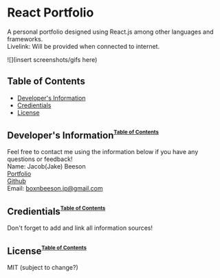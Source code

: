 # React Portfolio
  A personal portfolio designed using React.js among other languages and frameworks.
  <br>
  Livelink: Will be provided when connected to internet.
  
  ![](insert screenshots/gifs here)

  ## <a name="toc">Table of Contents</a>
  * [Developer's Information](#devInfo)
  * [Credientials](#credientials)
  * [License](#license)

  ## <a name="devInfo">Developer's Information</a><sup><sup><sub>[Table of Contents](#toc)</sub></sup></sup>
  Feel free to contact me using the information below if you have any questions or feedback!
  <br>
  Name: Jacob(Jake) Beeson
  <br>
  [Portfolio](https://boxnbeeson.github.io/Portfolio/)
  <br>
  [Github](https://github.com/boxnbeeson)
  <br>
  Email: boxnbeeson.jp@gmail.com

  ## <a name="credientials">Credientials</a><sup><sup><sub>[Table of Contents](#toc)</sub></sup></sup>

  Don't forget to add and link all information sources!

  ## <a name="license">License</a><sup><sup><sub>[Table of Contents](#toc)</sub></sup></sup>
  MIT (subject to change?)
